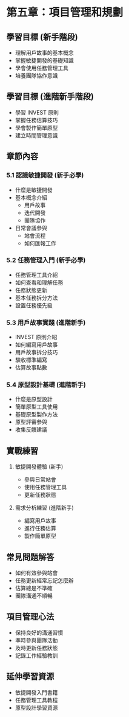 # 第五章：項目管理和規劃

## 學習目標 (新手階段)
- 理解用戶故事的基本概念
- 掌握敏捷開發的基礎知識
- 學會使用任務管理工具
- 培養團隊協作意識

## 學習目標 (進階新手階段)
- 學習 INVEST 原則
- 掌握任務估算技巧
- 學會製作簡單原型
- 建立時間管理意識

## 章節內容

### 5.1 認識敏捷開發 (新手必學)
- 什麼是敏捷開發
- 基本概念介紹
  - 用戶故事
  - 迭代開發
  - 團隊協作
- 日常會議參與
  - 站會流程
  - 如何匯報工作

### 5.2 任務管理入門 (新手必學)
- 任務管理工具介紹
- 如何查看和理解任務
- 任務狀態更新
- 基本任務拆分方法
- 設置任務優先級

### 5.3 用戶故事實踐 (進階新手)
- INVEST 原則介紹
- 如何編寫用戶故事
- 用戶故事拆分技巧
- 驗收標準編寫
- 估算故事點數

### 5.4 原型設計基礎 (進階新手)
- 什麼是原型設計
- 簡單原型工具使用
- 基礎原型製作方法
- 原型評審參與
- 收集反饋建議

## 實戰練習
1. 敏捷開發體驗 (新手)
   - 參與日常站會
   - 使用任務管理工具
   - 更新任務狀態

2. 需求分析練習 (進階新手)
   - 編寫用戶故事
   - 進行任務估算
   - 製作簡單原型

## 常見問題解答
- 如何有效參與站會
- 任務更新經常忘記怎麼辦
- 估算總是不準確
- 團隊溝通不順暢

## 項目管理心法
- 保持良好的溝通習慣
- 準時參與團隊活動
- 及時更新任務狀態
- 記錄工作經驗教訓

## 延伸學習資源
- 敏捷開發入門書籍
- 任務管理工具教程
- 原型設計學習資源 